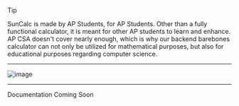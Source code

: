 >[!TIP]
>SunCalc is made by AP Students, for AP Students. Other than a fully functional calculator, it is meant for other AP students to learn and enhance. AP CSA doesn't cover nearly enough, which is why our backend barebones calculator can not only be utilized for mathematical purposes, but also for educational purposes regarding computer science.


---

![image](https://github.com/user-attachments/assets/c867758b-ae36-48fb-982b-78e7fd660d57)

---

Documentation Coming Soon
